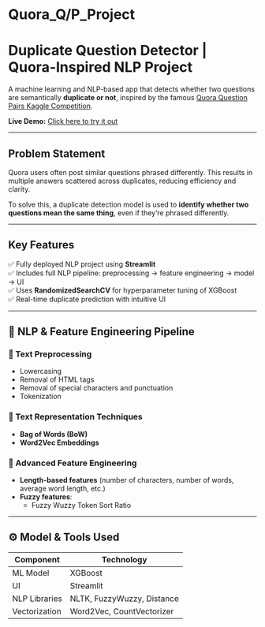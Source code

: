# Quora_Q/P_Project

#  Duplicate Question Detector | Quora-Inspired NLP Project

A machine learning and NLP-based app that detects whether two questions are semantically **duplicate or not**, inspired by the famous [Quora Question Pairs Kaggle Competition](https://www.kaggle.com/competitions/quora-question-pairs/overview).

**Live Demo:** [Click here to try it out](https://quora-qp-project00.streamlit.app/)


---

## Problem Statement

Quora users often post similar questions phrased differently. This results in multiple answers scattered across duplicates, reducing efficiency and clarity. 

To solve this, a duplicate detection model is used to **identify whether two questions mean the same thing**, even if they’re phrased differently.

---

## Key Features

✅ Fully deployed NLP project using **Streamlit**  
✅ Includes full NLP pipeline: preprocessing → feature engineering → model → UI  
✅ Uses **RandomizedSearchCV** for hyperparameter tuning of XGBoost  
✅ Real-time duplicate prediction with intuitive UI   

---

## 🧠 NLP & Feature Engineering Pipeline

### 🔧 Text Preprocessing
- Lowercasing
- Removal of HTML tags
- Removal of special characters and punctuation
- Tokenization

### 🧪 Text Representation Techniques
- **Bag of Words (BoW)**
- **Word2Vec Embeddings**

### 🧩 Advanced Feature Engineering
- **Length-based features** (number of characters, number of words, average word length, etc.)
- **Fuzzy features**:
  - Fuzzy Wuzzy Token Sort Ratio
---

## ⚙️ Model & Tools Used

| Component       | Technology |
|----------------|------------|
| ML Model        | XGBoost    |
| UI              | Streamlit  |
| NLP Libraries   | NLTK, FuzzyWuzzy, Distance|
| Vectorization   | Word2Vec, CountVectorizer |

